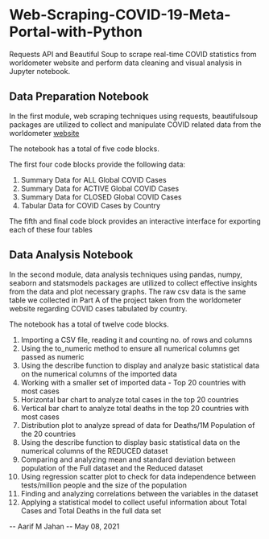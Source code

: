 # Web-Scraping-COVID-19-Meta-Portal-with-Python

Requests API and Beautiful Soup to scrape real-time COVID statistics from worldometer website and perform data cleaning and visual analysis in Jupyter notebook.

## Data Preparation Notebook

In the first module, web scraping techniques using requests, beautifulsoup packages are utilized to collect and manipulate COVID related data from the worldometer [website](https://www.worldometers.info/coronavirus/)

The notebook has a total of five code blocks.

The first four code blocks provide the following data:

1. Summary Data for ALL Global COVID Cases
2. Summary Data for ACTIVE Global COVID Cases
3. Summary Data for CLOSED Global COVID Cases
4. Tabular Data for COVID Cases by Country

The fifth and final code block provides an interactive interface for exporting each of these four tables

## Data Analysis Notebook

In the second module, data analysis techniques using pandas, numpy, seaborn and statsmodels packages are utilized to collect effective insights from the data and plot necessary graphs. The raw csv data is the same table we collected in Part A of the project taken from the worldometer website regarding COVID cases tabulated by country.

The notebook has a total of twelve code blocks.

1. Importing a CSV file, reading it and counting no. of rows and columns
2. Using the to_numeric method to ensure all numerical columns get passed as numeric
3. Using the describe function to display and analyze basic statistical data on the numerical columns of the imported data
4. Working with a smaller set of imported data - Top 20 countries with most cases
5. Horizontal bar chart to analyze total cases in the top 20 countries
6. Vertical bar chart to analyze total deaths in the top 20 countries with most cases
7. Distribution plot to analyze spread of data for Deaths/1M Population of the 20 countries
8. Using the describe function to display basic statistical data on the numerical columns of the REDUCED dataset
9. Comparing and analyzing mean and standard deviation between population of the Full dataset and the Reduced dataset
10. Using regression scatter plot to check for data independence between tests/million people and the size of the population
11. Finding and analyzing correlations between the variables in the dataset
12. Applying a statistical model to collect useful information about Total Cases and Total Deaths in the full data set

-- Aarif M Jahan -- May 08, 2021
